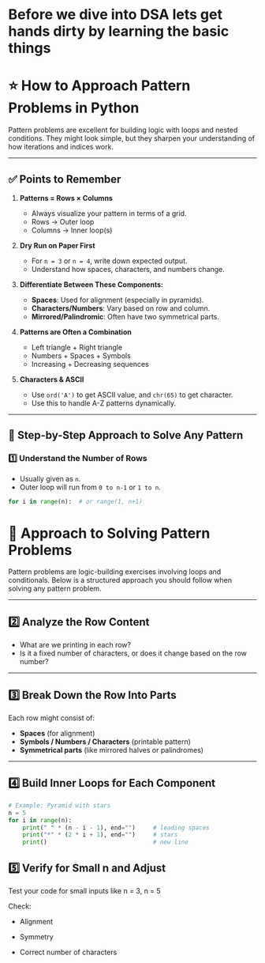 # Before we dive into DSA lets get hands dirty by learning the basic things 
# ⭐ How to Approach Pattern Problems in Python

Pattern problems are excellent for building logic with loops and nested conditions. They might look simple, but they sharpen your understanding of how iterations and indices work.

---

## ✅ Points to Remember

1. **Patterns = Rows × Columns**
   - Always visualize your pattern in terms of a grid.
   - Rows → Outer loop  
   - Columns → Inner loop(s)

2. **Dry Run on Paper First**
   - For `n = 3` or `n = 4`, write down expected output.
   - Understand how spaces, characters, and numbers change.

3. **Differentiate Between These Components:**
   - **Spaces**: Used for alignment (especially in pyramids).
   - **Characters/Numbers**: Vary based on row and column.
   - **Mirrored/Palindromic**: Often have two symmetrical parts.

4. **Patterns are Often a Combination**
   - Left triangle + Right triangle
   - Numbers + Spaces + Symbols
   - Increasing + Decreasing sequences

5. **Characters & ASCII**
   - Use `ord('A')` to get ASCII value, and `chr(65)` to get character.
   - Use this to handle A-Z patterns dynamically.

---

## 🧠 Step-by-Step Approach to Solve Any Pattern

### 1️⃣ Understand the Number of Rows
- Usually given as `n`.
- Outer loop will run from `0 to n-1` or `1 to n`.

```python
for i in range(n):  # or range(1, n+1)
```
# 🧠 Approach to Solving Pattern Problems

Pattern problems are logic-building exercises involving loops and conditionals. Below is a structured approach you should follow when solving any pattern problem.

---

## 2️⃣ Analyze the Row Content

- What are we printing in each row?
- Is it a fixed number of characters, or does it change based on the row number?

---

## 3️⃣ Break Down the Row Into Parts

Each row might consist of:

- **Spaces** (for alignment)
- **Symbols / Numbers / Characters** (printable pattern)
- **Symmetrical parts** (like mirrored halves or palindromes)

---

## 4️⃣ Build Inner Loops for Each Component

```python
# Example: Pyramid with stars
n = 5
for i in range(n):
    print(" " * (n - i - 1), end="")     # leading spaces
    print("*" * (2 * i + 1), end="")     # stars
    print()                              # new line
```
## 5️⃣ Verify for Small n and Adjust
Test your code for small inputs like n = 3, n = 5

Check:

- Alignment

- Symmetry

- Correct number of characters



